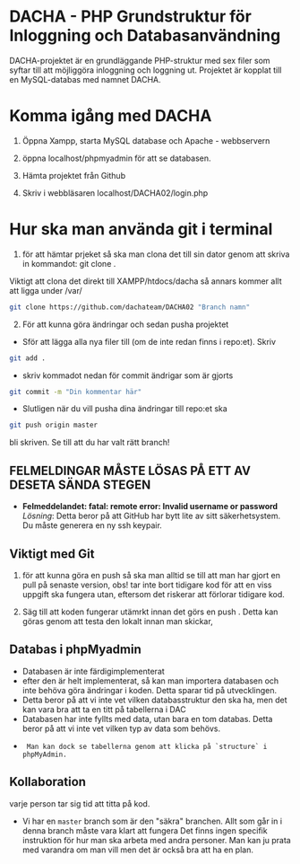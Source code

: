 

# DACHA - PHP Grundstruktur för Inloggning och Databasanvändning

DACHA-projektet är en grundläggande PHP-struktur med sex filer som syftar till att möjliggöra inloggning och loggning ut. Projektet är kopplat till en MySQL-databas med namnet DACHA.



# Komma igång med DACHA

1. Öppna Xampp, starta MySQL database och Apache - webbservern

2. öppna localhost/phpmyadmin för att se databasen.

3. Hämta projektet från Github 

4. Skriv i webbläsaren localhost/DACHA02/login.php 



# Hur ska man använda git i terminal

1. för att hämtar prjeket så ska man clona  det till sin dator genom att skriva in kommandot: git clone <URL till github>. 

Viktigt att clona det direkt till XAMPP/htdocs/dacha så annars kommer allt att ligga under /var/
```bash
git clone https://github.com/dachateam/DACHA02 "Branch namn"

```
2. För att kunna göra ändringar och sedan pusha projektet  

- Sför att lägga alla nya filer till (om de inte redan finns i repo:et). Skriv 
```bash
git add .
```
- skriv kommadot nedan för commit ändrigar som är gjorts
```bash
git commit -m "Din kommentar här"
```
- Slutligen när du vill pusha dina ändringar till repo:et ska
```bash
git push origin master
```
bli skriven. Se till att du har valt rätt branch!


## FELMELDINGAR MÅSTE LÖSAS PÅ ETT AV DESETA SÄNDA STEGEN 

-  **Felmeddelandet: fatal: remote error: Invalid username or password**
*Lösning*: Detta beror på att GitHub har bytt lite av sitt säkerhetsystem. Du måste generera en ny ssh keypair.

## Viktigt med Git 

1. för att kunna göra en push så ska man alltid se till att man har gjort en pull på senaste version, obs! tar inte bort tidigare kod för att en viss uppgift ska fungera utan, eftersom det riskerar att förlorar tidigare kod. 

2. Säg till att koden fungerar utämrkt innan det görs en push . Detta kan göras genom att testa den lokalt innan man skickar,

## Databas i phpMyadmin

- Databasen är inte färdigimplementerat 
- efter den är helt implementerat, så kan man importera databasen och inte behöva göra ändringar  i koden. Detta sparar tid på utvecklingen.
-  Detta beror på att vi inte vet vilken databasstruktur den ska  ha, men det kan vara bra att ta en titt på tabellerna i DAC
-   Databasen har inte fyllts med data, utan bara en tom databas.
    Detta beror på att vi inte vet vilken typ av data som behövs.
-      Man kan dock se tabellerna genom att klicka på `structure` i phpMyAdmin.

## Kollaboration

varje person tar sig tid att titta på kod.
-   Vi har en `master` branch som är den "säkra" branchen. Allt som går in i denna branch måste vara klart att fungera 
Det finns ingen specifik instruktion för hur man ska arbeta med andra personer.
Man kan ju prata med varandra om man vill men det är också bra att ha en plan.












